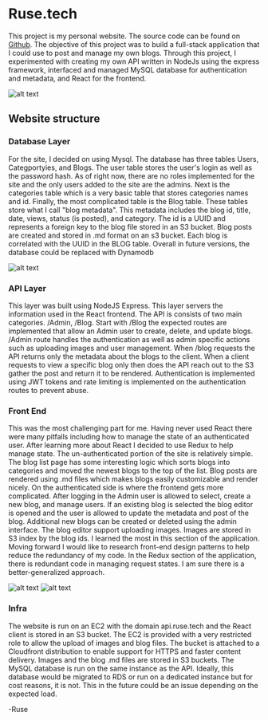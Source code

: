 # Ruse.tech

This project is my personal website. The source code can be found on [Github](https://github.com/seb1055/ruse_website). The objective of this project was to build a full-stack application that I could use to post and manage my own blogs. Through this project, I experimented with creating my own API written in NodeJs using the express framework, interfaced and managed MySQL database for authentication and metadata, and React for the frontend. 

![alt text](https://cdn.ruse.tech/imgs/building-the-site/homepage.png)

## Website structure 

### Database Layer 

For the site, I decided on using Mysql. The database has three tables Users, Categportyies, and Blogs. The user table stores the user's login as well as the password hash. As of right now, there are no roles implemented for the site and the only users added to the site are the admins. Next is the categories table which is a very basic table that stores categories names and id. Finally, the most complicated table is the Blog table. These tables store what I call "blog metadata". This metadata includes the blog id, title, date, views, status (is posted), and category. The id is a UUID and represents a foreign key to the blog file stored in an S3 bucket. Blog posts are created and stored in .md format on an s3 bucket. Each blog is correlated with the UUID in the BLOG table. Overall in future versions, the database could be replaced with Dynamodb

![alt text](https://cdn.ruse.tech/imgs/building-the-site/db.png)

### API Layer

This layer was built using NodeJS Express. This layer servers the information used in the React frontend. The API is consists of two main categories. /Admin, /Blog. Start with /Blog the expected routes are implemented that allow an Admin user to create, delete, and update blogs. /Admin route handles the authentication as well as admin specific actions such as uploading images and user management. When /blog requests the API returns only the metadata about the blogs to the client. When a client requests to view a specific blog only then does the API reach out to the S3 gather the post and return it to be rendered.  Authentication is implemented using JWT tokens and rate limiting is implemented on the authentication routes to prevent abuse. 


### Front End 

This was the most challenging part for me. Having never used React there were many pitfalls including how to manage the state of an authenticated user. After learning more about React I decided to use Redux to help manage state. The un-authenticated portion of the site is relatively simple. The blog list page has some interesting logic which sorts blogs into categories and moved the newest blogs to the top of the list. Blog posts are rendered using .md files which makes blogs easily customizable and render nicely. On the authenticated side is where the frontend gets more complicated. After logging in the Admin user is allowed to select, create a new blog, and manage users. If an existing blog is selected the blog editor is opened and the user is allowed to update the metadata and post of the blog. Additional new blogs can be created or deleted using the admin interface. The blog editor support uploading images. Images are stored in S3 index by the blog ids. I learned the most in this section of the application. Moving forward I would like to research front-end design patterns to help reduce the redundancy of my code. In the Redux section of the application, there is redundant code in managing request states.  I am sure there is a better-generalized approach. 

![alt text](https://cdn.ruse.tech/imgs/building-the-site/blog.png)
![alt text](https://cdn.ruse.tech/imgs/building-the-site/edit.png)

### Infra

The website is run on an EC2 with the domain api.ruse.tech and the React client is stored in an S3 bucket. The EC2 is provided with a very restricted role to allow the upload of images and blog files. The bucket is attached to a Cloudfront distribution to enable support for HTTPS and faster content delivery. Images and the blog .md files are stored in S3 buckets. The MySQL database is run on the same instance as the API. Ideally, this database would be migrated to RDS or run on a dedicated instance but for cost reasons, it is not. This in the future could be an issue depending on the expected load.

-Ruse
